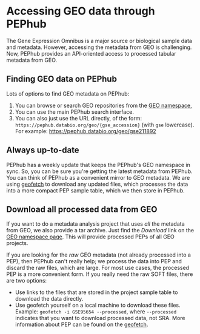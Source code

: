 
# Accessing GEO data through PEPhub

The Gene Expression Omnibus is a major source or biological sample data and metadata. However, accessing the metadata from GEO is challenging. Now, PEPhub provides an API-oriented access to processed tabular metadata from GEO.



## Finding GEO data on PEPhub

Lots of options to find GEO metadata on PEPhub:

1. You can browse or search GEO repositories from the [GEO namespace](https://pephub.databio.org/geo), 
2. You can use the main PEPhub search interface.
3. You can also just use the URL directly, of the form: `https://pephub.databio.org/geo/{gse_accession}` (with `gse` lowercase). For example: <https://pephub.databio.org/geo/gse211892>

## Always up-to-date

PEPhub has a weekly update that keeps the PEPhub's GEO namespace in sync. So, you can be sure you're getting the latest metadata from PEPhub. You can think of PEPhub as a convenient mirror to GEO metadata. We are using [geofetch](../../geofetch/README.md) to download any updated files, which processes the data into a more compact PEP sample table, which we then store in PEPhub.

## Download all processed data from GEO

If you want to do a metadata analysis project that uses *all* the metadata from GEO, we also provide a tar archive. Just find the *Download* link on the [GEO namespace page](https://pephub.databio.org/geo). This will provide processed PEPs of all GEO projects. 

If you are looking for the *raw* GEO metadata (not already processed into a PEP), then PEPhub can't really help; we process the data into PEP and discard the raw files, which are large. For most use cases, the processed PEP is a more convenient form. If you really need the raw SOFT files, there are two options:

 - Use links to the files that are stored in the project sample table to download the data directly.
 - Use geofetch yourself on a local machine to download these files. Example: `geofetch -i GSE95654 --processed`, where `--processed` indicates that you want to download processed data, not SRA. More information about PEP can be found on the  [geofetch](../../geofetch/README.md).
